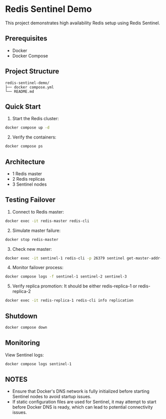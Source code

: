 # Redis Sentinel Demo

This project demonstrates high availability Redis setup using Redis Sentinel.

## Prerequisites

- Docker
- Docker Compose

## Project Structure

```
redis-sentinel-demo/
├── docker compose.yml
└── README.md
```

## Quick Start

1. Start the Redis cluster:
```bash
docker compose up -d
```

2. Verify the containers:
```bash
docker compose ps
```

## Architecture

- 1 Redis master
- 2 Redis replicas
- 3 Sentinel nodes

## Testing Failover

1. Connect to Redis master:
```bash
docker exec -it redis-master redis-cli
```

2. Simulate master failure:
```bash
docker stop redis-master
```

3. Check new master:
```bash
docker exec -it sentinel-1 redis-cli -p 26379 sentinel get-master-addr-by-name mymaster
```

4. Monitor failover process:
```bash
docker compose logs -f sentinel-1 sentinel-2 sentinel-3
```

5. Verify replica promotion: It should be either redis-replica-1 or redis-replica-2
```bash
docker exec -it redis-replica-1 redis-cli info replication
```

## Shutdown

```bash
docker compose down
```

## Monitoring

View Sentinel logs:
```bash
docker compose logs sentinel-1
```

## NOTES

- Ensure that Docker's DNS network is fully initialized before starting Sentinel nodes to avoid startup issues.
- If static configuration files are used for Sentinel, it may attempt to start before Docker DNS is ready, which can lead to potential connectivity issues.